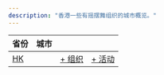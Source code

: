 ```yaml
---
description: "香港一些有摇摆舞组织的城市概览。"
---
```


| 省份 | 城市 | | |
| --- | --- | --- | --- |
| [HK](index.md#hk) | | [+ 组织](https://github.com/swingdance/orgs/issues/new?assignees=&labels=add+org&projects=&template=02-add_entity.yml&title=%5Bzh_HK%5D%20%3CName%3E&region=zh_HK&province=HK&city=HK) | [+ 活动](https://github.com/swingdance/events/issues/new?assignees=&labels=add+event&projects=&template=02-add_entity.yml&title=%5Bzh_HK%5D%20%3CName%3E&region=zh_HK&province=HK&city=HK&org_id=) |
